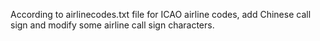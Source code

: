 According to airlinecodes.txt file for ICAO airline codes, add Chinese call sign and modify some airline call sign characters.
